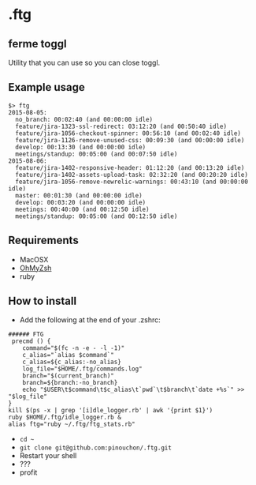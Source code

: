 # .ftg

## ferme toggl
Utility that you can use so you can close toggl.

## Example usage
````shell
$> ftg
2015-08-05:
  no_branch: 00:02:40 (and 00:00:00 idle)
  feature/jira-1323-ssl-redirect: 03:12:20 (and 00:50:40 idle)
  feature/jira-1056-checkout-spinner: 00:56:10 (and 00:02:40 idle)
  feature/jira-1126-remove-unused-css: 00:09:30 (and 00:00:00 idle)
  develop: 00:13:30 (and 00:00:00 idle)
  meetings/standup: 00:05:00 (and 00:07:50 idle)
2015-08-06:
  feature/jira-1402-responsive-header: 01:12:20 (and 00:13:20 idle)
  feature/jira-1402-assets-upload-task: 02:32:20 (and 00:20:20 idle)
  feature/jira-1056-remove-newrelic-warnings: 00:43:10 (and 00:00:00 idle)
  master: 00:01:30 (and 00:00:00 idle)
  develop: 00:03:20 (and 00:00:00 idle)
  meetings: 00:40:00 (and 00:12:50 idle)
  meetings/standup: 00:05:00 (and 00:12:50 idle)
````


## Requirements
- MacOSX
- [OhMyZsh](https://github.com/robbyrussell/oh-my-zsh])
- ruby

## How to install
- Add the following at the end of your .zshrc:
````shell
###### FTG
 precmd () {
    command="$(fc -n -e - -l -1)"
    c_alias="`alias $command`"
    c_alias=${c_alias:-no_alias}
    log_file="$HOME/.ftg/commands.log"
    branch="$(current_branch)"
    branch=${branch:-no_branch}
    echo "$USER\t$command\t$c_alias\t`pwd`\t$branch\t`date +%s`" >> "$log_file"
}
kill $(ps -x | grep '[i]dle_logger.rb' | awk '{print $1}')
ruby $HOME/.ftg/idle_logger.rb &
alias ftg="ruby ~/.ftg/ftg_stats.rb"
````
- `cd ~`
- `git clone git@github.com:pinouchon/.ftg.git`
- Restart your shell
- ???
- profit
